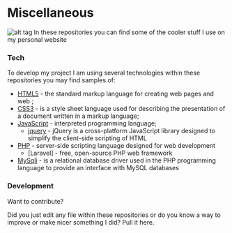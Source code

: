 # Miscellaneous
![alt tag](http://www.anastasionico.uk/img/webdevelopement.png)
In these repositories you can find some of the cooler stuff I use on my personal website

### Tech

To develop my project I am using several technologies within these repositories you may find samples of:



* [HTML5] - the standard markup language for creating web pages and web ;
* [CSS3] - is a style sheet language used for describing the presentation of a document written in a markup language;
* [JavaScript] - interpreted programming language;
  * [jquery] - jQuery is a cross-platform JavaScript library designed to simplify the client-side scripting of HTML 
* [PHP] - server-side scripting language designed for web development
  * [Laravel] -  free, open-source PHP web framework
* [MySqli] -  is a relational database driver used in the PHP programming language to provide an interface with MySQL databases



### Development

Want to contribute? 

Did you just edit any file within these repositories or do you know a way to improve or make nicer something I did? 
Pull it here.

[//]: # (These are reference links used in the body of this note and get stripped out when the markdown processor does its job. There is no need to format nicely because it shouldn't be seen. Thanks SO - http://stackoverflow.com/questions/4823468/store-comments-in-markdown-syntax)


   [HTML5]: <http://www.w3.org/html/>
   [CSS3]: <http://www.w3.org/>
   [Javascript]: <https://www.javascript.com>
   [jQuery]: <http://jquery.com>
   [PHP]: <http://php.net/>
   [Lavarel]: <https://laravel.com/>
   [Mysqli]: <http://www.mysql.com/>
   [anastasionico.uk]: <http://www.anastasionico.uk>